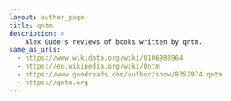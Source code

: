 ```yaml
---
layout: author_page
title: qntm
description: >
    Alex Gude's reviews of books written by qntm.
same_as_urls:
  - https://www.wikidata.org/wiki/Q106988964
  - https://en.wikipedia.org/wiki/Qntm
  - https://www.goodreads.com/author/show/8352974.qntm
  - https://qntm.org
---
```


